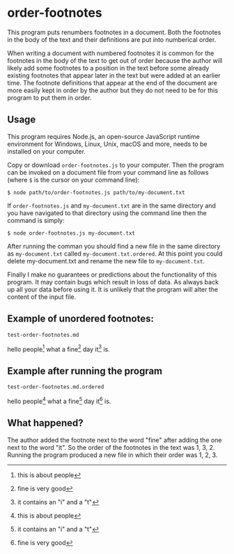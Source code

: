 # order-footnotes

This program puts renumbers footnotes in a document. Both the footnotes in the body of the text and their definitions are put into numberical order.

When writing a document with numbered footnotes it is common for the footnotes in the body of the text to get out of order because the author will likely add some footnotes to a position in the text before some already existing footnotes that appear later in the text but were added at an earlier time. The footnote definitions that appear at the end of the document are more easily kept in order by the author but they do not need to be for this program to put them in order.

## Usage

This program requires Node.js, an open-source JavaScript runtime environment for Windows, Linux, Unix, macOS and more, needs to be installed on your computer.

Copy or download `order-footnotes.js` to your computer. Then the program can be invoked on a document file from your command line as follows (where `$` is the cursor on your command line):

```
$ node path/to/order-footnotes.js path/to/my-document.txt
```

If `order-footnotes.js` and `my-document.txt` are in the same directory and you have navigated to that directory using the command line then the command is simply:

```
$ node order-footnotes.js my-document.txt
```

After running the comman you should find a new file in the same directory as `my-document.txt` called `my-document.txt.ordered`. At this point you could delete my-document.txt and rename the new file to `my-document.txt`.

Finally I make no guarantees or predictions about the functionality of this program. It may contain bugs which result in loss of data. As always back up all your data before using it. It is unlikely that the program will alter the content of the input file.

## Example of unordered footnotes:

`test-order-footnotes.md`

hello people[^1] what a fine[^3] day it[^2] is.

[^1]: this is about people

[^2]: it contains an "i" and a "t"

[^3]: fine is very good

## Example after running the program

`test-order-footnotes.md.ordered`

hello people[^1] what a fine[^2] day it[^3] is.

[^1]:  this is about people
[^2]:  fine is very good
[^3]:  it contains an "i" and a "t"

## What happened?

The author added the footnote next to the word "fine" after adding the one next to the word "it". So the order of the footnotes in the text was 1, 3, 2. Running the program produced a new file in which their order was 1, 2, 3.

